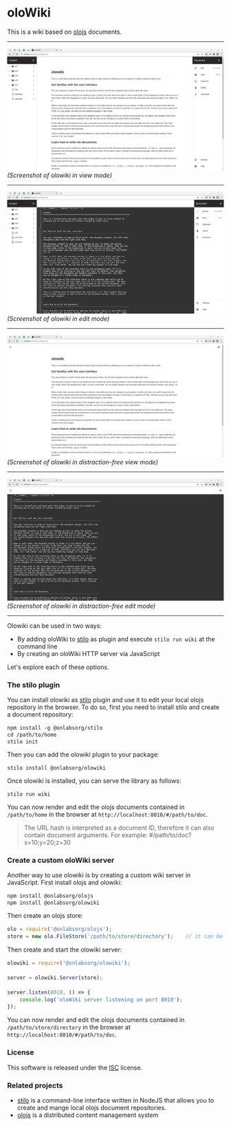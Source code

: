 # oloWiki

This is a wiki based on [olojs] documents. 
  
-----
  
![view mode with menus](./docs/screenshot-view-menus.png)
*(Screenshot of olowiki in view mode)*

-----

![edit mode with menus](./docs/screenshot-edit-menus.png)
*(Screenshot of olowiki in edit mode)*

-----

![view mode without menus](./docs/screenshot-view-no-menus.png)
*(Screenshot of olowiki in distraction-free view mode)*

-----

![edit mode without menus](./docs/screenshot-edit-no-menus.png)
*(Screenshot of olowiki in distraction-free edit mode)*

-----
  
Olowiki can be used in two ways:

* By adding oloWiki to [stilo] as plugin and execute `stilo run wiki` at the 
  command line
* By creating an oloWiki HTTP server via JavaScript

Let's explore each of these options.

### The stilo plugin
You can install olowiki as [stilo] plugin and use it to edit your local 
olojs repository in the browser. To do so, first you need to install stilo and 
create a document repository:

```
npm install -g @onlabsorg/stilo
cd /path/to/home
stilo init
```

Then you can add the olowiki plugin to your package:

```
stilo install @onlabsorg/olowiki
```

Once olowiki is installed, you can serve the library as follows:

```
stilo run wiki
```

You can now render and edit the olojs documents contained in `/path/to/home`
in the browser at `http://localhost:8010/#/path/to/doc`.

> The URL hash is interpreted as a document ID, therefore it can also contain
> document arguments. For example: #/path/to/doc?x=10;y=20;z=30


### Create a custom oloWiki server
Another way to use olowiki is by creating a custom wiki server in JavaScript.
First install olojs and olowiki:

```
npm install @onlabsorg/olojs
npm install @onlabsorg/olowiki
```

Then create an olojs store:

```js
olo = require('@onlabsorg/olojs');
store = new olo.FileStore('/path/to/store/directory');    // it can be any store type, not just a FileStore
```

Then create and start the olowiki server:

```js
olowiki = require('@onlabsorg/olowiki');

server = olowiki.Server(store);

server.listen(8010, () => {
    console.log('oloWiki server listening on port 8010');
});
```

You can now render and edit the olojs documents contained in `/path/to/store/directory`
in the browser at `http://localhost:8010/#/path/to/doc`.


### License
This software is released under the [ISC](https://opensource.org/licenses/ISC) 
license.


### Related projects
* [stilo] is a command-line interface written in NodeJS that allows you to
  create and mange local olojs document repositories.
* [olojs] is a distributed content management system


[olojs]: https://github.com/onlabsorg/olojs/blob/master/README.md
[stilo]: https://github.com/onlabsorg/stilo/blob/main/README.md

